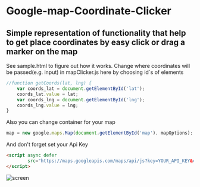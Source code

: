 # Google-map-Coordinate-Clicker
Simple representation of functionality that help to get place coordinates by easy click or drag a marker on the map
---------------
See sample.html to figure out how it works.
Change where coordinates will be passed(e.g. input) in mapClicker.js here by choosing id`s of elements
```js
//function getCoords(lat, lng) {
    var coords_lat = document.getElementById('lat');
    coords_lat.value = lat;
    var coords_lng = document.getElementById('lng');
    coords_lng.value = lng;
}
```
Also you can change container for your map
```js
map = new google.maps.Map(document.getElementById('map'), mapOptions); //here you can change map container
```
And don't forget set your Api Key
```html
<script async defer
        src="https://maps.googleapis.com/maps/api/js?key=YOUR_API_KEY&callback=initMap">
</script>
```
![screen](/doc/chat.png?raw=true&v=2)
